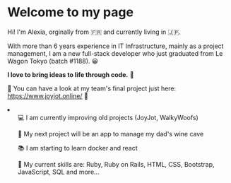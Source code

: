 <h1>Welcome to my page</h1>

Hi! I'm Alexia, orginally from 🇫🇷 and currently living in 🇯🇵.

With more than 6 years experience in IT Infrastructure, mainly as a project management, 
I am a new full-stack developer who just graduated from Le Wagon Tokyo (batch #1188). 😀

<strong>I love to bring ideas to life through code.</strong> 💫

🌈 You can have a look at my team's final project just here: https://www.joyjot.online/ 🌈

<li>
  <ul>💻 I am currently improving old projects (JoyJot, WalkyWoofs)</ul>
  <ul>🍷 My next project will be an app to manage my dad's wine cave</ul>
  <ul>📚 I am starting to learn docker and react</ul>
  <ul>🌟 My current skills are: Ruby, Ruby on Rails, HTML, CSS, Bootstrap, JavaScript, SQL and more...</ul> 
</li>
